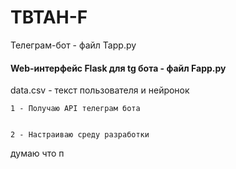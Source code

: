 # TBTAH-F

Телеграм-бот - файл Tapp.py

#### Web-интерфейс Flask для tg бота - файл Fapp.py ###

data.csv - текст пользователя и нейронок


    1 - Получаю API телеграм бота


    2 - Настраиваю среду разработки 

думаю что п
